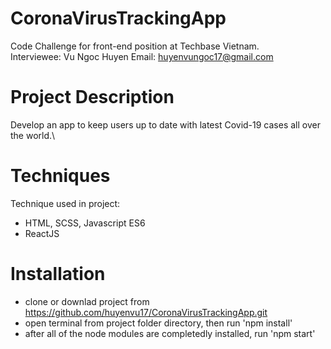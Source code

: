 # CoronaVirusTrackingApp
Code Challenge for front-end position at Techbase Vietnam.\
Interviewee: Vu Ngoc Huyen
Email: huyenvungoc17@gmail.com

# Project Description
Develop an app to keep users up to date with latest Covid-19 cases all over the world.\
# Techniques
Technique used in project:
 - HTML, SCSS, Javascript ES6
 - ReactJS
 # Installation
 - clone or downlad project from https://github.com/huyenvu17/CoronaVirusTrackingApp.git 
 - open terminal from project folder directory, then run 'npm install'
 - after all of the node modules are completedly installed, run 'npm start'

